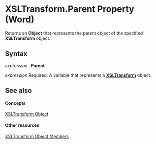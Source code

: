 
# XSLTransform.Parent Property (Word)

Returns an  **Object** that represents the parent object of the specified **XSLTransform** object.


## Syntax

 _expression_ . **Parent**

 _expression_ Required. A variable that represents a **[XSLTransform](cccf0383-8b21-0f46-b5b6-9a092599fd76.md)** object.


## See also


#### Concepts


[XSLTransform Object](cccf0383-8b21-0f46-b5b6-9a092599fd76.md)
#### Other resources


[XSLTransform Object Members](1059d67c-ffde-44f1-bb6c-6525bb8a7147.md)
